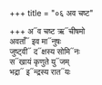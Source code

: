 +++
title = "०६ अव चष्ट"

+++
अ᳓व चष्ट ऋ᳓चीषमो  
अवताँ᳓ इव मा᳓नुषः  
जुष्ट्वी᳓ द᳓क्षस्य सोमि᳓नः  
स᳓खायं कृणुते यु᳓जम्  
भद्रा᳓ इ᳓न्द्रस्य रात᳓यः